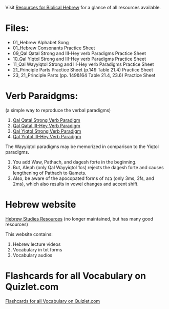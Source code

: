 Visit [Resources for Biblical Hebrew](https://martinmts.github.io/BiblicalHebrew/) for a glance of all resources available.

# Files:

* 01_Hebrew Alphabet Song
* 01_Hebrew Consonants Practice Sheet
* 09_Qal Qatal Strong and III-Hey verb Paradigms Practice Sheet
* 10_Qal Yiqtol Strong and III-Hey verb Paradigms Practice Sheet
* 11_Qal Wayyiqtol Strong and III-Hey verb Paradigms Practice Sheet
* 21_Principle Parts Practice Sheet (p.149 Table 21.4) Practice Sheet
* 23, 21_Principle Parts (pp. 149&164 Table 21.4, 23.6) Practice Sheet


# Verb Paraidgms:
(a simple way to reproduce the verbal paradigms)
1. [Qal Qatal Strong Verb Paradigm](https://www.youtube.com/watch?v=P9xVYJ-sJ2k)
2. [Qal Qatal III-Hey Verb Paradigm](https://www.youtube.com/watch?v=sIEL2xp1ogo)
3. [Qal Yiqtol Strong Verb Paradigm](https://www.youtube.com/watch?v=9cuka5tgK94)
4. [Qal Yiqtol III-Hey Verb Paradigm](https://www.youtube.com/watch?v=6ewIlzYvoB4)

The Wayyiqtol paradigms may be memorized in comparison to the Yiqtol paradigms.
1. You add Waw, Pathach, and dagesh forte in the beginning.
2. But, Aleph (only Qal Wayyiqtol 1cs) rejects the dagesh forte and causes lengthening of Pathach to Qamets.
3. Also, be aware of the apocopated forms of בנה (only 3ms, 3fs, and 2ms), which also results in vowel changes and accent shift.



# Hebrew website
[Hebrew Studies Resources](http://hebrewgrammar.sbts.edu/index.html) (no longer maintained, but has many good resources)

This website contains:
1. Hebrew lecture videos
2. Vocabulary in txt forms
3. Vocabulary audios

# Flashcards for all Vocabulary on Quizlet.com
[Flashcards for all Vocabulary on Quizlet.com](https://quizlet.com/SBTSOnline/folders/elementary-hebrew-20400-garrett)
